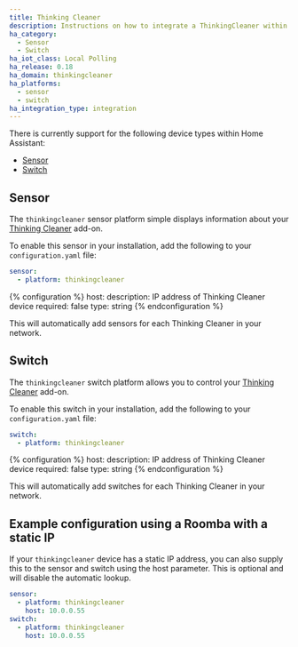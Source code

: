 ```yaml
---
title: Thinking Cleaner
description: Instructions on how to integrate a ThinkingCleaner within Home Assistant.
ha_category:
  - Sensor
  - Switch
ha_iot_class: Local Polling
ha_release: 0.18
ha_domain: thinkingcleaner
ha_platforms:
  - sensor
  - switch
ha_integration_type: integration
---
```


There is currently support for the following device types within Home Assistant:

- [Sensor](#sensor)
- [Switch](#switch)

## Sensor

The `thinkingcleaner` sensor platform simple displays information about your [Thinking Cleaner](https://www.thinkingcleaner.com/) add-on.

To enable this sensor in your installation, add the following to your `configuration.yaml` file:

```yaml
sensor:
  - platform: thinkingcleaner
```

{% configuration %}
host:
  description: IP address of Thinking Cleaner device
  required: false
  type: string
{% endconfiguration %}


This will automatically add sensors for each Thinking Cleaner in your network.

## Switch

The `thinkingcleaner` switch platform allows you to control your [Thinking Cleaner](https://www.thinkingcleaner.com/) add-on.

To enable this switch in your installation, add the following to your `configuration.yaml` file:

```yaml
switch:
  - platform: thinkingcleaner
```

{% configuration %}
host:
  description: IP address of Thinking Cleaner device
  required: false
  type: string
{% endconfiguration %}


This will automatically add switches for each Thinking Cleaner in your network.

## Example configuration using a Roomba with a static IP

If your `thinkingcleaner` device has a static IP address, you can also supply this to the sensor and switch using the host parameter. This is optional and will disable the automatic lookup.

```yaml
sensor:
  - platform: thinkingcleaner
    host: 10.0.0.55
switch:
  - platform: thinkingcleaner
    host: 10.0.0.55
```
